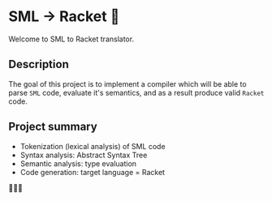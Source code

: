 #  SML -> Racket 🚀 

Welcome to SML to Racket translator.

## Description

The goal of this project is to implement a compiler which will be able to parse `SML` code, evaluate it's semantics, and as a result produce valid `Racket` code.

## Project summary  

- Tokenization (lexical analysis) of SML code
- Syntax analysis: Abstract Syntax Tree
- Semantic analysis: type evaluation
- Code generation: target language = Racket

🚀🚀🚀
